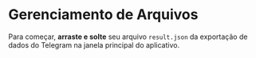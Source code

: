 # Gerenciamento de Arquivos

Para começar, **arraste e solte** seu arquivo `result.json` da exportação de dados do Telegram na janela principal do aplicativo.
